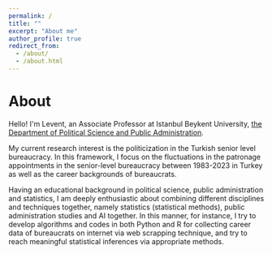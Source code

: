 ```yaml
---
permalink: /
title: ""
excerpt: "About me"
author_profile: true
redirect_from: 
  - /about/
  - /about.html
---
```

About
======
Hello! I'm Levent, an Associate Professor at Istanbul Beykent University, [the Department of Political Science and Public Administration](https://iibf.beykent.edu.tr/en/departments/political-science-and-public-administration-turkish).

My current research interest is the politicization in the Turkish senior level bureaucracy. In this framework, I focus on the fluctuations in the patronage appointments in the senior-level bureaucracy between 1983-2023 in Turkey as well as the career backgrounds of bureaucrats.

Having an educational background in political science, public administration and statistics, I am deeply enthusiastic about combining different disciplines and techniques together, namely statistics (statistical methods), public administration studies and AI together. In this manner, for instance, I try to develop algorithms and codes in both Python and R for collecting career data of bureaucrats on internet via web scrapping technique, and try to reach meaningful statistical inferences via appropriate methods.

